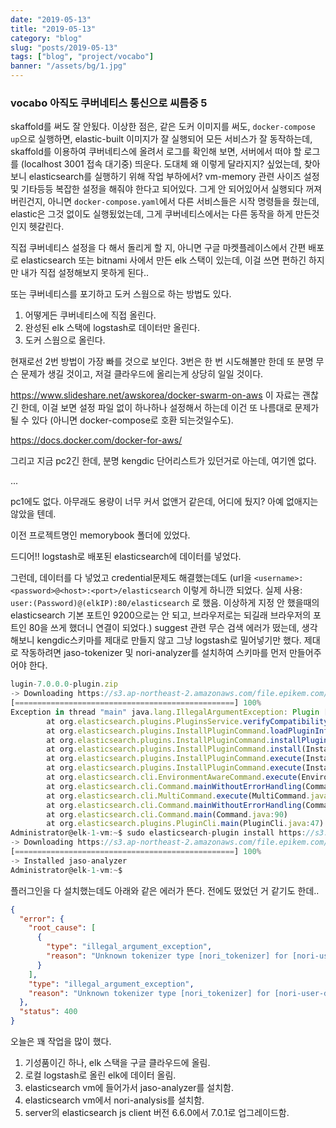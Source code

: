 ```yaml
---
date: "2019-05-13"
title: "2019-05-13"
category: "blog"
slug: "posts/2019-05-13"
tags: ["blog", "project/vocabo"]
banner: "/assets/bg/1.jpg"
---
```



### vocabo 아직도 쿠버네티스 통신으로 씨름중 5

skaffold를 써도 잘 안됬다. 이상한 점은, 같은 도커 이미지를 써도, `docker-compose up`으로 실행하면, elastic-built 이미지가 잘 실행되어 모든 서비스가 잘 동작하는데, skaffold를 이용하여 쿠버네티스에 올려서 로그를 확인해 보면, 서버에서 떠야 할 로그를 (localhost 3001 접속 대기중) 띄운다. 도대체 왜 이렇게 달라지지? 싶었는데, 찾아보니 elasticsearch를 실행하기 위해 작업 부하에서? vm-memory 관련 사이즈 설정 및 기타등등 복잡한 설정을 해줘야 한다고 되어있다. 그게 안 되어있어서 실행되다 꺼져버린건지, 아니면 `docker-compose.yaml`에서 다른 서비스들은 시작 명령들을 줬는데, elastic은 그것 없이도 실행됬었는데, 그게 쿠버네티스에서는 다른 동작을 하게 만든것인지 헷갈린다.

직접 쿠버네티스 설정을 다 해서 돌리게 할 지, 아니면 구글 마켓플레이스에서 간편 배포로 elasticsearch 또는 bitnami 사에서 만든 elk 스택이 있는데, 이걸 쓰면 편하긴 하지만 내가 직접 설정해보지 못하게 된다..

또는 쿠버네티스를 포기하고 도커 스웜으로 하는 방법도 있다.

1. 어떻게든 쿠버네티스에 직접 올린다.
2. 완성된 elk 스택에 logstash로 데이터만 올린다.
3. 도커 스웜으로 올린다.

현재로선 2번 방법이 가장 빠를 것으로 보인다. 3번은 한 번 시도해볼만 한데 또 분명 무슨 문제가 생길 것이고, 저걸 클라우드에 올리는게 상당히 일일 것이다.

https://www.slideshare.net/awskorea/docker-swarm-on-aws
이 자료는 괜찮긴 한데, 이걸 보면 설정 파일 없이 하나하나 설정해서 하는데 이건 또 나름대로 문제가 될 수 있다 (아니면 docker-compose로 호환 되는것일수도).

https://docs.docker.com/docker-for-aws/


그리고 지금 pc2긴 한데, 분명 kengdic 단어리스트가 있던거로 아는데, 여기엔 없다.

...

pc1에도 없다. 아무래도 용량이 너무 커서 없앤거 같은데, 어디에 뒀지? 아예 없애지는 않았을 텐데.

이전 프로젝트명인 memorybook 폴더에 있었다.

드디어!! logstash로 배포된 elasticsearch에 데이터를 넣었다. 

그런데, 데이터를 다 넣었고 credential문제도 해결했는데도 (url을 `<username>:<password>@<host>:<port>/elasticsearch` 이렇게 하니깐 되었다. 실제 사용: `user:(Password)@(elkIP):80/elasticsearch` 로 했음. 이상하게 지정 안 했을때의 elasticsearch 기본 포트인 9200으로는 안 되고, 브라우저로는 되길래 브라우저의 포트인 80을 쓰게 했더니 연결이 되었다.)
suggest 관련 무슨 검색 에러가 떴는데, 생각해보니 kengdic스키마를 제대로 만들지 않고 그냥 logstash로 밀어넣기만 했다. 제대로 작동하려면 jaso-tokenizer 및 nori-analyzer를 설치하여 스키마를 먼저 만들어주어야 한다.

```js
lugin-7.0.0.0-plugin.zip
-> Downloading https://s3.ap-northeast-2.amazonaws.com/file.epikem.com/jaso-analyzer-plugin-7.0.0.0-plugin.zip
[=================================================] 100%  
Exception in thread "main" java.lang.IllegalArgumentException: Plugin [jaso-analyzer] was built for Elasticsearch version 7.0.0 but version 7.0.1 is running
        at org.elasticsearch.plugins.PluginsService.verifyCompatibility(PluginsService.java:346)
        at org.elasticsearch.plugins.InstallPluginCommand.loadPluginInfo(InstallPluginCommand.java:718)
        at org.elasticsearch.plugins.InstallPluginCommand.installPlugin(InstallPluginCommand.java:793)
        at org.elasticsearch.plugins.InstallPluginCommand.install(InstallPluginCommand.java:776)
        at org.elasticsearch.plugins.InstallPluginCommand.execute(InstallPluginCommand.java:231)
        at org.elasticsearch.plugins.InstallPluginCommand.execute(InstallPluginCommand.java:216)
        at org.elasticsearch.cli.EnvironmentAwareCommand.execute(EnvironmentAwareCommand.java:86)
        at org.elasticsearch.cli.Command.mainWithoutErrorHandling(Command.java:124)
        at org.elasticsearch.cli.MultiCommand.execute(MultiCommand.java:77)
        at org.elasticsearch.cli.Command.mainWithoutErrorHandling(Command.java:124)
        at org.elasticsearch.cli.Command.main(Command.java:90)
        at org.elasticsearch.plugins.PluginCli.main(PluginCli.java:47)
Administrator@elk-1-vm:~$ sudo elasticsearch-plugin install https://s3.ap-northeast-2.amazonaws.com/file.epikem.com/jaso-analyzer-plugin-7.0.1.0-plugin.zip
-> Downloading https://s3.ap-northeast-2.amazonaws.com/file.epikem.com/jaso-analyzer-plugin-7.0.1.0-plugin.zip
[=================================================] 100%  
-> Installed jaso-analyzer
Administrator@elk-1-vm:~$
```

플러그인을 다 설치했는데도 아래와 같은 에러가 뜬다. 전에도 떴었던 거 같기도 한데..
```json
{
  "error": {
    "root_cause": [
      {
        "type": "illegal_argument_exception",
        "reason": "Unknown tokenizer type [nori_tokenizer] for [nori-user-dict]"
      }
    ],
    "type": "illegal_argument_exception",
    "reason": "Unknown tokenizer type [nori_tokenizer] for [nori-user-dict]"
  },
  "status": 400
}
```


오늘은 꽤 작업을 많이 했다.

1. 기성품이긴 하나, elk 스택을 구글 클라우드에 올림.
2. 로컬 logstash로 올린 elk에 데이터 올림.
3. elasticsearch vm에 들어가서 jaso-analyzer를 설치함.
4. elasticsearch vm에서 nori-analysis를 설치함.
5. server의 elasticsearch js client 버전 6.6.0에서 7.0.1로 업그레이드함.

